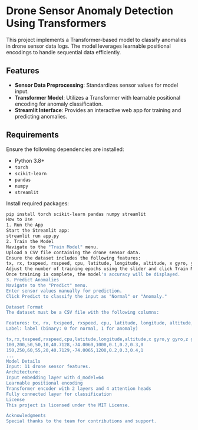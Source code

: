 # Drone Sensor Anomaly Detection Using Transformers

This project implements a Transformer-based model to classify anomalies in drone sensor data logs. The model leverages learnable positional encodings to handle sequential data efficiently.

## Features
- **Sensor Data Preprocessing**: Standardizes sensor values for model input.
- **Transformer Model**: Utilizes a Transformer with learnable positional encoding for anomaly classification.
- **Streamlit Interface**: Provides an interactive web app for training and predicting anomalies.

## Requirements
Ensure the following dependencies are installed:
- Python 3.8+
- `torch`
- `scikit-learn`
- `pandas`
- `numpy`
- `streamlit`

Install required packages:
```bash
pip install torch scikit-learn pandas numpy streamlit
How to Use
1. Run the App
Start the Streamlit app:
streamlit run app.py
2. Train the Model
Navigate to the "Train Model" menu.
Upload a CSV file containing the drone sensor data.
Ensure the dataset includes the following features:
tx, rx, txspeed, rxspeed, cpu, latitude, longitude, altitude, x gyro, y gyro, z gyro, and a label column.
Adjust the number of training epochs using the slider and click Train Model.
Once training is complete, the model's accuracy will be displayed.
3. Predict Anomalies
Navigate to the "Predict" menu.
Enter sensor values manually for prediction.
Click Predict to classify the input as "Normal" or "Anomaly."

Dataset Format
The dataset must be a CSV file with the following columns:

Features: tx, rx, txspeed, rxspeed, cpu, latitude, longitude, altitude, x gyro, y gyro, z gyro
Label: label (binary: 0 for normal, 1 for anomaly)

tx,rx,txspeed,rxspeed,cpu,latitude,longitude,altitude,x gyro,y gyro,z gyro,label
100,200,50,50,10,40.7128,-74.0060,1000,0.1,0.2,0.3,0
150,250,60,55,20,40.7129,-74.0065,1200,0.2,0.3,0.4,1
...
Model Details
Input: 11 drone sensor features.
Architecture:
Input embedding layer with d_model=64
Learnable positional encoding
Transformer encoder with 2 layers and 4 attention heads
Fully connected layer for classification
License
This project is licensed under the MIT License.

Acknowledgments
Special thanks to the team for contributions and support.
